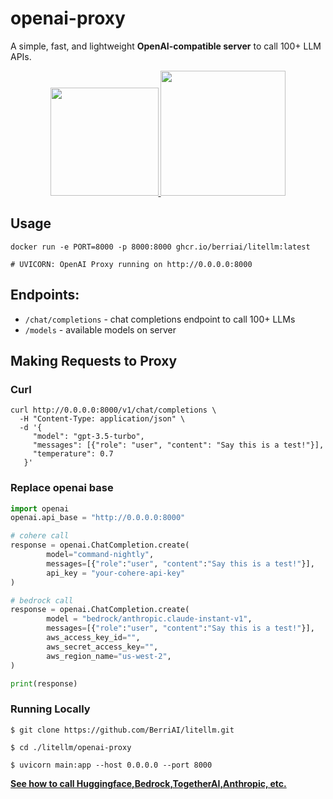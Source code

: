 # openai-proxy

A simple, fast, and lightweight **OpenAI-compatible server** to call 100+ LLM APIs.

<p align="center" style="margin: 2%">
        <a href="https://render.com/deploy?repo=https://github.com/BerriAI/litellm" target="_blank">
                <img src="https://render.com/images/deploy-to-render-button.svg" width="173"/>
        </a>
        <a href="https://deploy.cloud.run" target="_blank">
                <img src="https://deploy.cloud.run/button.svg" width="200"/>
        </a>
</p>

## Usage 

```shell
docker run -e PORT=8000 -p 8000:8000 ghcr.io/berriai/litellm:latest

# UVICORN: OpenAI Proxy running on http://0.0.0.0:8000
```

## Endpoints:
- `/chat/completions` - chat completions endpoint to call 100+ LLMs
- `/models` - available models on server

## Making Requests to Proxy
### Curl
```shell
curl http://0.0.0.0:8000/v1/chat/completions \
  -H "Content-Type: application/json" \
  -d '{
     "model": "gpt-3.5-turbo",
     "messages": [{"role": "user", "content": "Say this is a test!"}],
     "temperature": 0.7
   }'
```

### Replace openai base
```python 
import openai 
openai.api_base = "http://0.0.0.0:8000"

# cohere call
response = openai.ChatCompletion.create(
        model="command-nightly",
        messages=[{"role":"user", "content":"Say this is a test!"}],
        api_key = "your-cohere-api-key"
)

# bedrock call
response = openai.ChatCompletion.create(
        model = "bedrock/anthropic.claude-instant-v1",
        messages=[{"role":"user", "content":"Say this is a test!"}],
        aws_access_key_id="",
        aws_secret_access_key="",
        aws_region_name="us-west-2",
)

print(response)
``` 


### Running Locally
```shell 
$ git clone https://github.com/BerriAI/litellm.git
```
```shell
$ cd ./litellm/openai-proxy
```

```shell
$ uvicorn main:app --host 0.0.0.0 --port 8000
```

[**See how to call Huggingface,Bedrock,TogetherAI,Anthropic, etc.**](https://docs.litellm.ai/docs/simple_proxy)
